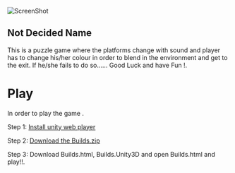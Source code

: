 ![ScreenShot](https://raw.github.com/kushalponam/game-off-2013/master/ScreenShots/Change.png)

## Not Decided Name

This is a puzzle game where the platforms change with sound and player has to change his/her colour in order to blend in the environment and get to the exit. If he/she fails to do so...... Good Luck and have Fun !.

# Play 

In order to play the game .

Step 1: [Install unity web player](http://unity3d.com/webplayer)

Step 2: [Download the Builds.zip](https://github.com/kushalponam/game-off-2013/tree/master/Builds)

Step 3: Download Builds.html, Builds.Unity3D and open Builds.html and play!!.
